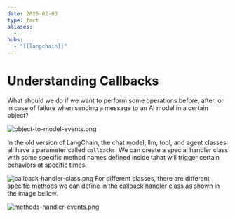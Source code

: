 ```yaml
---
date: 2025-02-03
type: fact
aliases:
  -
hubs:
  - "[[langchain]]"
---
```


# Understanding Callbacks

What should we do if we want to perform some operations before, after, or in case of failure when sending a message to an AI model in a certain object?

![object-to-model-events.png](../assets/imgs/object-to-model-events.png)

In the old version of LangChain, the chat model, llm, tool, and agent classes all have a parameter called `callbacks`. We can create a special handler class with some specific method names defined inside tahat will trigger certain behaviors at specific times.

![callback-handler-class.png](../assets/imgs/callback-handler-class.png)
For different classes, there are different specific methods we can define in the callback handler class as shown in the image bellow.

![methods-handler-events.png](../assets/imgs/methods-handler-events.png)


